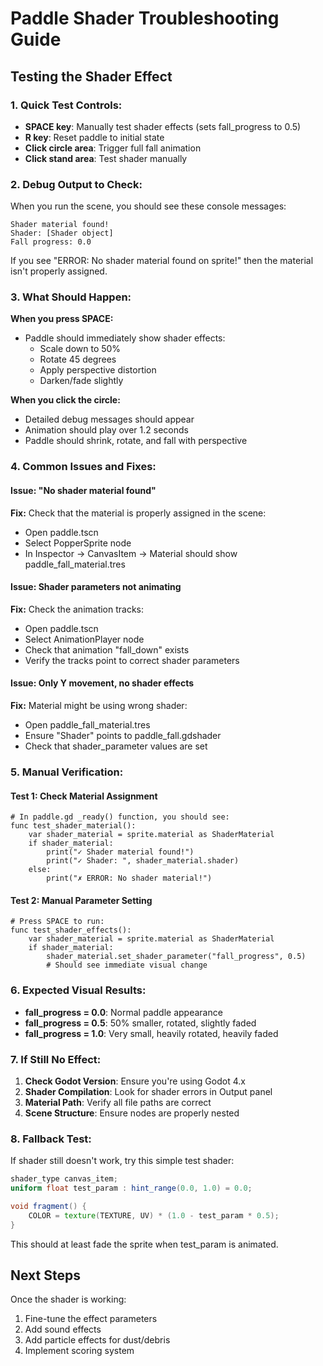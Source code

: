 # Paddle Shader Troubleshooting Guide

## Testing the Shader Effect

### 1. **Quick Test Controls:**
- **SPACE key**: Manually test shader effects (sets fall_progress to 0.5)
- **R key**: Reset paddle to initial state
- **Click circle area**: Trigger full fall animation
- **Click stand area**: Test shader manually

### 2. **Debug Output to Check:**
When you run the scene, you should see these console messages:

```
Shader material found!
Shader: [Shader object]
Fall progress: 0.0
```

If you see "ERROR: No shader material found on sprite!" then the material isn't properly assigned.

### 3. **What Should Happen:**

**When you press SPACE:**
- Paddle should immediately show shader effects:
  - Scale down to 50%
  - Rotate 45 degrees
  - Apply perspective distortion
  - Darken/fade slightly

**When you click the circle:**
- Detailed debug messages should appear
- Animation should play over 1.2 seconds
- Paddle should shrink, rotate, and fall with perspective

### 4. **Common Issues and Fixes:**

#### Issue: "No shader material found"
**Fix:** Check that the material is properly assigned in the scene:
- Open paddle.tscn
- Select PopperSprite node
- In Inspector → CanvasItem → Material should show paddle_fall_material.tres

#### Issue: Shader parameters not animating
**Fix:** Check the animation tracks:
- Open paddle.tscn
- Select AnimationPlayer node
- Check that animation "fall_down" exists
- Verify the tracks point to correct shader parameters

#### Issue: Only Y movement, no shader effects
**Fix:** Material might be using wrong shader:
- Open paddle_fall_material.tres
- Ensure "Shader" points to paddle_fall.gdshader
- Check that shader_parameter values are set

### 5. **Manual Verification:**

#### Test 1: Check Material Assignment
```gdscript
# In paddle.gd _ready() function, you should see:
func test_shader_material():
    var shader_material = sprite.material as ShaderMaterial
    if shader_material:
        print("✓ Shader material found!")
        print("✓ Shader: ", shader_material.shader)
    else:
        print("✗ ERROR: No shader material!")
```

#### Test 2: Manual Parameter Setting
```gdscript
# Press SPACE to run:
func test_shader_effects():
    var shader_material = sprite.material as ShaderMaterial
    if shader_material:
        shader_material.set_shader_parameter("fall_progress", 0.5)
        # Should see immediate visual change
```

### 6. **Expected Visual Results:**

- **fall_progress = 0.0**: Normal paddle appearance
- **fall_progress = 0.5**: 50% smaller, rotated, slightly faded
- **fall_progress = 1.0**: Very small, heavily rotated, heavily faded

### 7. **If Still No Effect:**

1. **Check Godot Version**: Ensure you're using Godot 4.x
2. **Shader Compilation**: Look for shader errors in Output panel
3. **Material Path**: Verify all file paths are correct
4. **Scene Structure**: Ensure nodes are properly nested

### 8. **Fallback Test:**

If shader still doesn't work, try this simple test shader:

```glsl
shader_type canvas_item;
uniform float test_param : hint_range(0.0, 1.0) = 0.0;

void fragment() {
    COLOR = texture(TEXTURE, UV) * (1.0 - test_param * 0.5);
}
```

This should at least fade the sprite when test_param is animated.

## Next Steps

Once the shader is working:
1. Fine-tune the effect parameters
2. Add sound effects
3. Add particle effects for dust/debris
4. Implement scoring system
